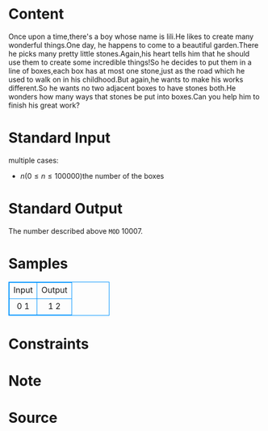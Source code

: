 
# Content

Once upon a time,there's a boy whose name is lili.He likes to create many wonderful things.One day, he happens to come to a beautiful garden.There he picks many pretty little stones.Again,his heart tells him that he should use them to create some incredible things!So he decides to put them in a line of boxes,each box has at most one stone,just as the road which he used to walk on in his childhood.But again,he wants to make his works different.So he wants no two adjacent boxes to have stones both.He wonders how many ways that stones be put into boxes.Can you help him to finish his great work?

# Standard Input

multiple cases:
* $n$($0\leq n\leq 100000$)the number of the boxes

# Standard Output

The number described above `MOD` $10007$.

# Samples

<style>
        table,table tr th, table tr td { border:1px solid #0094ff; }
        table { width: 200px; min-height: 25px; line-height: 25px; text-align: center; border-collapse: collapse;}   
    </style>
<table>
	<tr>
		<td>Input</td>
		<td>Output</td>
	</tr>
<tr><td>0
1</td><td>1
2</td></tr></table>


# Constraints



# Note



# Source


